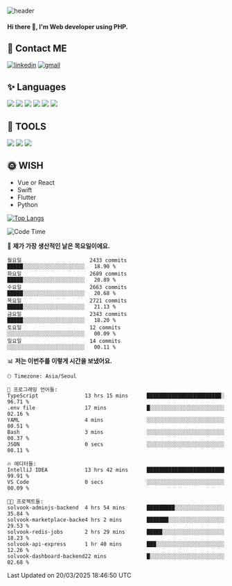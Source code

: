 ![header](https://capsule-render.vercel.app/api?type=waving&color=auto&height=300&section=header&text=Elin&fontSize=90&animation=twinkling)

#### Hi there 👋, I'm <b>Web developer</b> using PHP. ####

<!--
- 🔭 I’m currently working on Uniwill
- 🌱 I’m currently learning Vue or React or Python.
-->

<!---#### I am PHP developer --->

## 💌 Contact ME ###
[<img src='https://img.shields.io/badge/-EunjiKo-%230A66C2?style=flat-square&logo=LinkedIn&logoColor=white' alt='linkedin'>](https://www.linkedin.com/in/https://www.linkedin.com/in/eunji-ko-00a907164//)  [<img src='https://img.shields.io/badge/-einee214%40gmail.com-%23EA4335?style=flat-square&logo=Gmail&logoColor=white' alt='gmail'>](einee214@gmail.com)  


## ✨ Languages
<img src='https://img.shields.io/badge/-PHP-%23777BB4?style=for-the-badge&logo=PHP&logoColor=white'> <img src='https://img.shields.io/badge/-Laravel-%23FF2D20?style=for-the-badge&logo=Laravel&logoColor=white'> <img src='https://img.shields.io/badge/Jquery-%230769AD?style=for-the-badge&logo=Jquery&logoColor=white'> <img src='https://img.shields.io/badge/CSS3-%231572B6?style=for-the-badge&logo=CSS3&logoColor=white'> <img src='https://img.shields.io/badge/Bootstrap-%237952B3?style=for-the-badge&logo=Bootstrap&logoColor=white' > <img src='https://img.shields.io/badge/MySQL-%234479A1?style=for-the-badge&logo=MySQL&logoColor=white' >

## 🌷 TOOLS
<img src='https://img.shields.io/badge/PHPSTORM-%23000000?style=for-the-badge&logo=PhpStorm&logoColor=white' > <img src='https://img.shields.io/badge/GitLab-%23FCA121?style=for-the-badge&logo=GitLab&logoColor=white' > <img src='https://img.shields.io/badge/GitHub-%23181717?style=for-the-badge&logo=GitHub&logoColor=white'>


## 🌞 WISH
- Vue or React
- Swift
- Flutter
- Python


[![Top Langs](https://github-readme-stats.vercel.app/api/top-langs/?username=ein214&layout=compact)](https://github.com/anuraghazra/github-readme-stats)

<!--START_SECTION:waka-->
![Code Time](http://img.shields.io/badge/Code%20Time-4%2C109%20hrs%2012%20mins-blue)

📅 **제가 가장 생산적인 날은 목요일이에요.** 

```text
월요일                      2433 commits        █████░░░░░░░░░░░░░░░░░░░░   18.90 % 
화요일                      2689 commits        █████░░░░░░░░░░░░░░░░░░░░   20.89 % 
수요일                      2663 commits        █████░░░░░░░░░░░░░░░░░░░░   20.68 % 
목요일                      2721 commits        █████░░░░░░░░░░░░░░░░░░░░   21.13 % 
금요일                      2343 commits        █████░░░░░░░░░░░░░░░░░░░░   18.20 % 
토요일                      12 commits          ░░░░░░░░░░░░░░░░░░░░░░░░░   00.09 % 
일요일                      14 commits          ░░░░░░░░░░░░░░░░░░░░░░░░░   00.11 % 
```


📊 **저는 이번주를 이렇게 시간을 보냈어요.** 

```text
🕑︎ Timezone: Asia/Seoul

💬 프로그래밍 언어들: 
TypeScript               13 hrs 15 mins      ████████████████████████░   96.71 % 
.env file                17 mins             █░░░░░░░░░░░░░░░░░░░░░░░░   02.16 % 
YAML                     4 mins              ░░░░░░░░░░░░░░░░░░░░░░░░░   00.51 % 
Bash                     3 mins              ░░░░░░░░░░░░░░░░░░░░░░░░░   00.37 % 
JSON                     0 secs              ░░░░░░░░░░░░░░░░░░░░░░░░░   00.11 % 

🔥 에디터들: 
IntelliJ IDEA            13 hrs 42 mins      █████████████████████████   99.91 % 
VS Code                  0 secs              ░░░░░░░░░░░░░░░░░░░░░░░░░   00.09 % 

🐱‍💻 프로젝트들: 
solvook-adminjs-backend  4 hrs 54 mins       █████████░░░░░░░░░░░░░░░░   35.84 % 
solvook-marketplace-backe4 hrs 2 mins        ███████░░░░░░░░░░░░░░░░░░   29.53 % 
solvook-redis-jobs       2 hrs 29 mins       █████░░░░░░░░░░░░░░░░░░░░   18.23 % 
solvook-api-express      1 hr 40 mins        ███░░░░░░░░░░░░░░░░░░░░░░   12.26 % 
solvook-dashboard-backend22 mins             █░░░░░░░░░░░░░░░░░░░░░░░░   02.68 % 
```


 Last Updated on 20/03/2025 18:46:50 UTC
<!--END_SECTION:waka-->

<!---![GitHub stats](https://github-readme-stats.vercel.app/api?username=ein214&show_icons=true&theme=dracula)  --->




